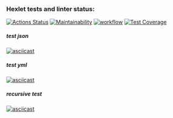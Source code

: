 ### Hexlet tests and linter status:
[![Actions Status](https://github.com/dotADmit/frontend-project-lvl2/workflows/hexlet-check/badge.svg)](https://github.com/dotADmit/frontend-project-lvl2/actions)
[![Maintainability](https://api.codeclimate.com/v1/badges/a99a88d28ad37a79dbf6/maintainability)](https://codeclimate.com/github/dotADmit/frontend-project-lvl2/maintainability)
[![workflow](https://github.com/dotADmit/frontend-project-lvl2/actions/workflows/node.js.yml/badge.svg)](https://github.com/dotADmit/frontend-project-lvl2/actions)
[![Test Coverage](https://api.codeclimate.com/v1/badges/edef7dc10cd223aabe89/test_coverage)](https://codeclimate.com/github/dotADmit/frontend-project-lvl2/test_coverage)

##### test json
[![asciicast](https://asciinema.org/a/409348.svg)](https://asciinema.org/a/409348)

##### test yml
[![asciicast](https://asciinema.org/a/410373.svg)](https://asciinema.org/a/410373)

##### recursive test
[![asciicast](https://asciinema.org/a/424043.svg)](https://asciinema.org/a/424043)